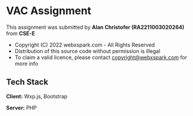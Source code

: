 # VAC Assignment

This assignment was submitted by **Alan Christofer (RA2211003020264)** from **CSE-E**


* Copyright (C) 2022 webxspark.com - All Rights Reserved
* Distribution of this source code without permission is illegal
* To claim a valid licence, please contact copyright@webxspark.com for more info
## Tech Stack

**Client:** Wxp.js, Bootstrap

**Server:** PHP